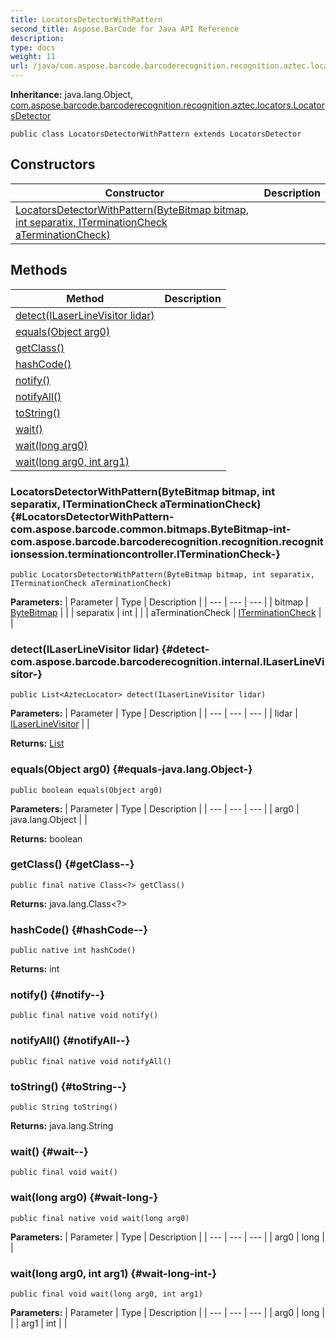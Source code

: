 ```yaml
---
title: LocatorsDetectorWithPattern
second_title: Aspose.BarCode for Java API Reference
description: 
type: docs
weight: 11
url: /java/com.aspose.barcode.barcoderecognition.recognition.aztec.locators/locatorsdetectorwithpattern/
---
```

**Inheritance:**
java.lang.Object, [com.aspose.barcode.barcoderecognition.recognition.aztec.locators.LocatorsDetector](../../com.aspose.barcode.barcoderecognition.recognition.aztec.locators/locatorsdetector)
```
public class LocatorsDetectorWithPattern extends LocatorsDetector
```
## Constructors

| Constructor | Description |
| --- | --- |
| [LocatorsDetectorWithPattern(ByteBitmap bitmap, int separatix, ITerminationCheck aTerminationCheck)](#LocatorsDetectorWithPattern-com.aspose.barcode.common.bitmaps.ByteBitmap-int-com.aspose.barcode.barcoderecognition.recognition.recognitionsession.terminationcontroller.ITerminationCheck-) |  |
## Methods

| Method | Description |
| --- | --- |
| [detect(ILaserLineVisitor lidar)](#detect-com.aspose.barcode.barcoderecognition.internal.ILaserLineVisitor-) |  |
| [equals(Object arg0)](#equals-java.lang.Object-) |  |
| [getClass()](#getClass--) |  |
| [hashCode()](#hashCode--) |  |
| [notify()](#notify--) |  |
| [notifyAll()](#notifyAll--) |  |
| [toString()](#toString--) |  |
| [wait()](#wait--) |  |
| [wait(long arg0)](#wait-long-) |  |
| [wait(long arg0, int arg1)](#wait-long-int-) |  |
### LocatorsDetectorWithPattern(ByteBitmap bitmap, int separatix, ITerminationCheck aTerminationCheck) {#LocatorsDetectorWithPattern-com.aspose.barcode.common.bitmaps.ByteBitmap-int-com.aspose.barcode.barcoderecognition.recognition.recognitionsession.terminationcontroller.ITerminationCheck-}
```
public LocatorsDetectorWithPattern(ByteBitmap bitmap, int separatix, ITerminationCheck aTerminationCheck)
```


**Parameters:**
| Parameter | Type | Description |
| --- | --- | --- |
| bitmap | [ByteBitmap](../../com.aspose.barcode.common.bitmaps/bytebitmap) |  |
| separatix | int |  |
| aTerminationCheck | [ITerminationCheck](../../com.aspose.barcode.barcoderecognition.recognition.recognitionsession.terminationcontroller/iterminationcheck) |  |

### detect(ILaserLineVisitor lidar) {#detect-com.aspose.barcode.barcoderecognition.internal.ILaserLineVisitor-}
```
public List<AztecLocator> detect(ILaserLineVisitor lidar)
```




**Parameters:**
| Parameter | Type | Description |
| --- | --- | --- |
| lidar | [ILaserLineVisitor](../../com.aspose.barcode.barcoderecognition.internal/ilaserlinevisitor) |  |

**Returns:**
[List](../../java.util/list)
### equals(Object arg0) {#equals-java.lang.Object-}
```
public boolean equals(Object arg0)
```




**Parameters:**
| Parameter | Type | Description |
| --- | --- | --- |
| arg0 | java.lang.Object |  |

**Returns:**
boolean
### getClass() {#getClass--}
```
public final native Class<?> getClass()
```




**Returns:**
java.lang.Class<?>
### hashCode() {#hashCode--}
```
public native int hashCode()
```




**Returns:**
int
### notify() {#notify--}
```
public final native void notify()
```




### notifyAll() {#notifyAll--}
```
public final native void notifyAll()
```




### toString() {#toString--}
```
public String toString()
```




**Returns:**
java.lang.String
### wait() {#wait--}
```
public final void wait()
```




### wait(long arg0) {#wait-long-}
```
public final native void wait(long arg0)
```




**Parameters:**
| Parameter | Type | Description |
| --- | --- | --- |
| arg0 | long |  |

### wait(long arg0, int arg1) {#wait-long-int-}
```
public final void wait(long arg0, int arg1)
```




**Parameters:**
| Parameter | Type | Description |
| --- | --- | --- |
| arg0 | long |  |
| arg1 | int |  |

